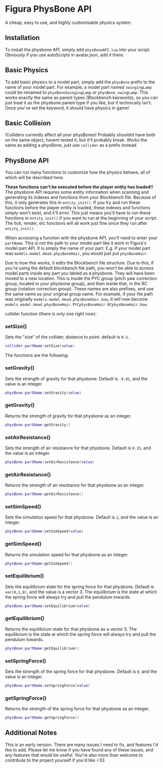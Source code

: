 # Figura PhysBone API
A cheap, easy to use, and highly customisable physics system.
## Installation 
To install the physbone API, simply add `physBoneAPI.lua` into your script. Obviously if you use autoScripts in avatar.json, add it there.
## Basic Physics
To add basic physics to a model part, simply add the `physBone` prefix to the name of your model part. For example, a model part named `swingingLamp` could be renamed to `physBoneSwingingLamp` or `physBone_swingLamp`. This works exactly the same as parent types (Blockbench keywords), so you can just treat it as the physbone parent type if you like, but it technically isn't. Once you've set the keyword, it should have physics in game!
## Basic Collision
!Colliders currently affect all your physBones! Probably shouldnt have both on the same object, havent tested it, but it'll probably break.
Works the same as adding a physBone, just use `collider` as a prefix instead


## PhysBone API
You can run many functions to customize how the physics behave, all of which will be described here.

**These functions can't be executed before the player entity has loaded!!**
The physbone API requires some entity information when scanning and generating its indexes and functions from your Blockbench file. Because of this, it only generates this in `entity_init()`. If you try and run these functions before the player entity is loaded, these indexes and functions simply won't exist, and it'll error. This just means you'll have to run these functions in `entity_init()` if you want to run at the beginning of your script. The tick, render, etc functions will all work just fine since they run after `entity_init()`.

When accessing a function with the physbone API, you'll need to enter your `partName`. This is not the path to your model part like it work in Figura's model part API. It is simply the name of your part. E.g. if your model part was `models.model.Head.physBoneHair`, you would just put `physBoneHair`. 

Due to how this works, it edits the Blockbench file structure. Due to this, if you're using the default blockbench file path, you won't be able to access model parts inside any part you labled as a physbone. They will have been moved to a new location. This is inside the PYC group (pitch yaw correction group, located in your physbone group), and then inside that, in the RC group (rotation correction group). These names are also prefixes, and use the same name as your original group name. For example, if your file path was originally `models.model.Head.physBoneHair.bow`, it will now become `models.model.Head.physBoneHair.PYCphysBoneHair.RCphysBoneHair.bow`.

collider function (there is only one right now):
### setSize()
Sets the "size" of the collider, distance to point. default is  `0.5`.
```lua
collider.partName:setSize(value)
```
The functions are the following:
### setGravity()
Sets the strength of gravity for that physbone. Default is `-9.81`, and the value is an integer.
```lua
physBone.partName:setGravity(value)
```
### getGravity()
Returns the strength of gravity for that physbone as an integer.
```lua
physBone.partName:getGravity()
```
### setAirResistance()
Sets the strength of air resistance for that physbone. Default is `0.15`, and the value is an integer.
```lua
physBone.partName:setAirResistance(value)
```
### getAirResistance()
Returns the strength of air resistance for that physbone as an integer.
```lua
physBone.partName:getAirResistance()
```
### setSimSpeed()
Sets the simulation speed for that physbone. Default is `1`, and the value is an integer.
```lua
physBone.partName:setSimSpeed(value)
```
### getSimSpeed()
Returns the simulation speed for that physbone as an integer.
```lua
physBone.partName:getSimSpeed()
```
### setEquilibrium()
Sets the equilibrium state for the spring force for that physbone. Default is `vec(0,1,0)`, and the value is a vector 3. The equilibrium is the state at which the spring force will always try and pull the pendulum towards.
```lua
physBone.partName:setEquilibrium(value)
```
### getEquilibrium()
Returns the equilibrium state for that physbone as a vector 3. The equilibrium is the state at which the spring force will always try and pull the pendulum towards.
```lua
physBone.partName:getEquilibrium()
```
### setSpringForce()
Sets the strength of the spring force for that physbone. Default is `0`, and the value is an integer.
```lua
physBone.partName:setSpringForce(value)
```
### getSpringForce()
Returns the strength of the spring force for that physbone as an integer.
```lua
physBone.partName:getSpringForce()
```

## Additional Notes
This is an early version. There are many issues I need to fix, and features I'd like to add. Please let me know if you have found any of these issues, and any features that would be useful. You're also more than welcome to contribute to the project yourself if you'd like <33

